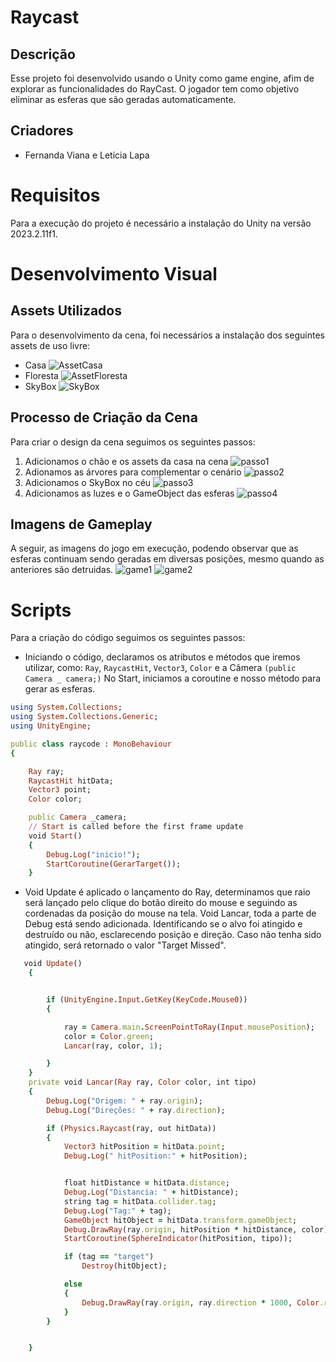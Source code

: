 # Raycast
## Descrição
Esse projeto foi desenvolvido usando o Unity como game engine, afim de explorar as funcionalidades do RayCast. O jogador tem como objetivo eliminar as esferas que são geradas automaticamente. 
## Criadores
+ Fernanda Viana e Letícia Lapa
# Requisitos 
Para a execução do projeto é necessário a instalação do Unity na versão 2023.2.11f1.
# Desenvolvimento Visual
## Assets Utilizados
Para o desenvolvimento da cena, foi necessários a instalação dos seguintes assets de uso livre: 
+ Casa
![AssetCasa](https://github.com/LehLapa/Raycast/assets/128320607/3378951d-e8bb-46ef-a14d-05901581f780)
+ Floresta
![AssetFloresta](https://github.com/LehLapa/Raycast/assets/128320607/2de34dca-01a0-4794-8a29-bbe487e34cb6)
+ SkyBox
![SkyBox](https://github.com/LehLapa/Raycast/assets/128320607/d88a6787-acfd-4f69-8e9e-1a3e2abc3122)

## Processo de Criação da Cena
Para criar o design da cena seguimos os seguintes passos: 
1. Adicionamos o chão e os assets da casa na cena
![passo1](https://github.com/LehLapa/Raycast/assets/128320607/f0053d84-0d23-418e-960c-7f10ba66d342)
2. Adionamos as árvores para complementar o cenário
![passo2](https://github.com/LehLapa/Raycast/assets/128320607/a56edb0a-bd50-4796-a1af-5b78663dd770)
3. Adicionamos o SkyBox no céu
![passo3](https://github.com/LehLapa/Raycast/assets/128320607/9ba9b73d-9ecb-4fbb-a6fa-625f571ec2e0)
4. Adicionamos as luzes e o GameObject das esferas
![passo4](https://github.com/LehLapa/Raycast/assets/128320607/53d7fd68-368a-4a63-8beb-053d8f28950f)

## Imagens de Gameplay
A seguir, as imagens do jogo em execução, podendo observar que as esferas continuam sendo geradas em diversas posições, mesmo quando as anteriores são detruidas. 
![game1](https://github.com/LehLapa/Raycast/assets/128320607/e5b206fc-47c1-4249-852d-c199890fea5c)
![game2](https://github.com/LehLapa/Raycast/assets/128320607/83bee11a-d38f-4f4e-b64f-2515505c11ee)

# Scripts
Para a criação do código seguimos os seguintes passos: 
+ Iniciando o código, declaramos os atributos e métodos que iremos utilizar, como: `Ray`, `RaycastHit`, `Vector3`, `Color` e a Câmera `(public Camera _ camera;)`
No Start, iniciamos a coroutine e nosso método para gerar as esferas.

```ruby
using System.Collections;
using System.Collections.Generic;
using UnityEngine;

public class raycode : MonoBehaviour
{

    Ray ray;
    RaycastHit hitData;
    Vector3 point;
    Color color;

    public Camera _camera;
    // Start is called before the first frame update
    void Start()
    {
        Debug.Log("inicio!");
        StartCoroutine(GerarTarget());
    }

````
+ Void Update é aplicado o lançamento do Ray, determinamos que raio será lançado pelo clique do botão direito do mouse e seguindo as cordenadas da posição do mouse na tela. 
Void Lancar, toda a parte de Debug está sendo adicionada. Identificando se o alvo foi atingido e destruído ou não, esclarecendo posição e direção. Caso não tenha sido atingido, será retornado o valor "Target Missed".

```ruby
   void Update()
    {


        if (UnityEngine.Input.GetKey(KeyCode.Mouse0))
        {

            ray = Camera.main.ScreenPointToRay(Input.mousePosition);
            color = Color.green;
            Lancar(ray, color, 1);

        }
    }
    private void Lancar(Ray ray, Color color, int tipo)
    {
        Debug.Log("Origem: " + ray.origin);
        Debug.Log("Direções: " + ray.direction);

        if (Physics.Raycast(ray, out hitData))
        {
            Vector3 hitPosition = hitData.point;
            Debug.Log(" hitPosition:" + hitPosition);


            float hitDistance = hitData.distance;
            Debug.Log("Distancia: " + hitDistance);
            string tag = hitData.collider.tag;
            Debug.Log("Tag:" + tag);
            GameObject hitObject = hitData.transform.gameObject;
            Debug.DrawRay(ray.origin, hitPosition * hitDistance, color);
            StartCoroutine(SphereIndicator(hitPosition, tipo));

            if (tag == "target")
                Destroy(hitObject);

            else 
            { 
                Debug.DrawRay(ray.origin, ray.direction * 1000, Color.red);
            }
        }


    }
```
